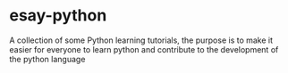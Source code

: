 # esay-python
A collection of some Python learning tutorials, the purpose is to make it easier for everyone to learn python and contribute to the development of the python language
